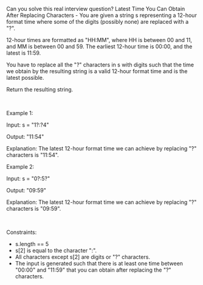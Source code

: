Can you solve this real interview question? Latest Time You Can Obtain After Replacing Characters - You are given a string s representing a 12-hour format time where some of the digits (possibly none) are replaced with a "?".

12-hour times are formatted as "HH:MM", where HH is between 00 and 11, and MM is between 00 and 59. The earliest 12-hour time is 00:00, and the latest is 11:59.

You have to replace all the "?" characters in s with digits such that the time we obtain by the resulting string is a valid 12-hour format time and is the latest possible.

Return the resulting string.

 

Example 1:

Input: s = "1?:?4"

Output: "11:54"

Explanation: The latest 12-hour format time we can achieve by replacing "?" characters is "11:54".

Example 2:

Input: s = "0?:5?"

Output: "09:59"

Explanation: The latest 12-hour format time we can achieve by replacing "?" characters is "09:59".

 

Constraints:

 * s.length == 5
 * s[2] is equal to the character ":".
 * All characters except s[2] are digits or "?" characters.
 * The input is generated such that there is at least one time between "00:00" and "11:59" that you can obtain after replacing the "?" characters.